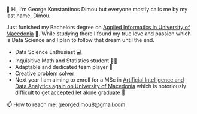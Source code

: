 👋 Hi, I’m George Konstantinos Dimou but everyone mostly calls me by my last name, Dimou.

Just funished my Bachelors degree on [Applied Informatics in University of Macedonia](https://www.uom.gr/en/dai) 🎊. While studying there I found my true love and passion which is Data Science and I plan to follow that dream until the end.

- Data Science Enthusiast 💻
- Inquisitive Math and Statistics student 👩‍🔬
- Adaptable and dedicated team player 🤝
- Creative problem solver
- Next year I am aiming to enroll for a MSc in [Artificial Intelligence and Data Analytics again on University of Macedonia](https://www.uom.gr/en/aida) which is notoriously difficult to get accepted let alone graduate 🤔

📫 How to reach me: georgedimou8@gmail.com

<!---
GeorgeKonstantinosDimou/GeorgeKonstantinosDimou is a ✨ special ✨ repository because its `README.md` (this file) appears on your GitHub profile.
You can click the Preview link to take a look at your changes.
--->
